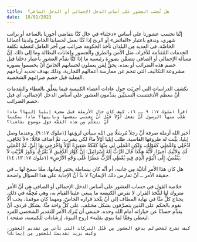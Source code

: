 ```yaml
---
title:  هل تُحسَب العشور على أساس الدخل الإجمالي أو الدخل الصافي؟
date:  18/01/2023
---
```


إنَّنا نحسب عشورنا على أساس «دخلنا» في حال كنَّا نتقاضى أجورنا بالساعة أو براتب شهري، وندفع باعتبار «الفائض» أو الربح إذا كنَّا نعمل لحسابنا الخاصّ ولدينا أعمالنا الخاصَّة. في العديد مِن البلدان تأخذ الحكومة ضرائب مِن أجر العامل لتغطية تكلفة الخدمات المُقدَّمة للأفراد، مثل الأمن والطرق والجسور وإعانات البطالة وما إلى ذلك. إنَّ مسألة الإجمالي أو الصافي تتضمَّن بصورة رئيسية ما إذا كنَّا نقدِّم العشور باعتبار دخلنا قبل خصم هذه الضرائب أو بعده. يحقُّ لِمَن يعملون لحسابهم الخاصّ أنْ يخصموا بصورة مشروعة التكاليف التي تنجم عن ممارسة أعمالهم التجارية، وذلك بهدف تحديد أرباحهم الفعلية قبل خصم ضرائبهم الشخصية.

تكشف الدراسات التي أجريَت حول عادات أعضاء الكنيسة فيما يتعلَّق بالعطاء والتقدمات أنَّ معظم الأدفنتست السبتيِّين يقدِّمون العشور على أساس الدخل الإجمالي، أي قبل خصم الضرائب.

`اقرأ ١ملوك ١٧: ٩ ــ ١٦. كيف كان حال الأرملة قبل مجيء إيليا إليها؟ ماذا طلب منها الرسول أنْ تفعل أوَّلاً قَبْل أنْ تعتني بنفسها وبابنها؟ ماذا يمكننا أنْ نتعلَّم مِن هذه القصَّة حول موضوع نقاشنا؟`

أخبر الله أرملة صرفة أنَّ رجلاً مُرسَلًا مِن الله سيأتي لرؤيتها (١ملوك ١٧: ٩). وعندما وصل إيليا، بيَّنت له ظروفها القاسية. طلب إيليا أوَّلاً ماءً لكي يشرب، ثمَّ أضاف قائلًا: «لاَ تَخَافِي. ادْخُلِي وَاعْمَلِي كَقَوْلِكِ، وَلكِنِ اعْمَلِي لِي مِنْهَا كَعْكَةً صَغِيرَةً أَوَّلاً وَاخْرُجِي بِهَا إِلَيَّ، ثُمَّ اعْمَلِي لَكِ وَلابْنِكِ أَخِيرًا. لأَنَّهُ هكَذَا قَالَ الرَّبُّ إِلهُ إِسْرَائِيلَ: إِنَّ كُوَّارَ الدَّقِيقِ لاَ يَفْرُغُ، وَكُوزَ الزَّيْتِ لاَ يَنْقُصُ، إِلَى الْيَوْمِ الَّذِي فِيهِ يُعْطِي الرَّبُّ مَطَرًا عَلَى وَجْهِ الأَرْضِ» (١ملوك ١٧: ١٣، ١٤).

هل كان هذا الأمر أنانيَّة مِن جانبه، أم أنَّه كان ببساطة يختبر إيمانها، ممَّا سمح لها ــ في حقيقة الأمر ــ أنْ تمارس ذلك الإيمان؟ لا بدَّ أنَّ الإجابة على هذا السؤال واضحة.

خلاصة القول في حساب العشور على أساس الدخل الإجمالي أو الصافي هي أنَّ الأمر متروك لنا لنتَّخذ القرار. لا تفرض الكنيسة ما ينبغي علينا القيام به، وهي مُحِقَّة في ذلك. يحتاج كلٌّ منَّا في نهاية المطاف إلى أنْ يتَّخذ قراره الخاصّ، ومهما كان موقفنا، يجب ألَّا نقوم بالحكم على الذين يتصرَّفون بشكل مختلف. على كلِّ واحد منَّا، بشكل فردي، أنْ يقدِّم حسابًا عن خياراته أمام الله وحده. «ينبغي أن يُترك الأمر للتقدير الشخصي للفرد ليعطي وفقًا لما ينوي بقلبه» (روح النبوة، إرشادات للكنيسة، صفحة ).

`كيف تشرح لشخص لم يدفع العشور مِن قَبْل البَركات التي تأتي مِن تقديم العشور، وكيف يزيد تقديمك للعشور مِن إيمانك؟`